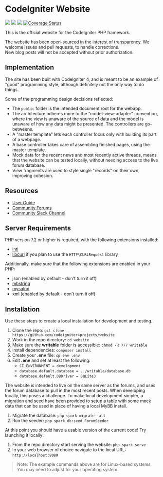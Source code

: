 # CodeIgniter Website

[![](https://github.com/lonnieezell/ci-website/workflows/PHPUnit/badge.svg)](https://github.com/lonnieezell/ci-website/actions/workflows/test.yml)
[![](https://github.com/lonnieezell/ci-website/workflows/PHPStan/badge.svg)](https://github.com/lonnieezell/ci-website/actions/workflows/analyze.yml)
[![](https://github.com/lonnieezell/ci-website/workflows/Deptrac/badge.svg)](https://github.com/lonnieezell/ci-website/actions/workflows/inspect.yml)
[![Coverage Status](https://coveralls.io/repos/github/lonnieezell/ci-website/badge.svg?branch=develop)](https://coveralls.io/github/lonnieezell/ci-website?branch=develop)

This is the official website for the CodeIgniter PHP framework. 

The website has been open-sourced in the interest of transparency.
We welcome issues and pull requests, to handle corrections.  
New blog posts will not be accepted without prior authorization.

## Implementation

The site has been built with CodeIgniter 4, and is meant to be an example
of "good" programming style, although definitely not
the only way to do things. 

Some of the programming design decisions reflected:

-   The `public` folder is the intended document root for the webapp.
-   The architecture adheres more to the "model-view-adapter" convention,
    where the view is unaware of the source of data and the model is unaware of
    how any data might be presented. The controllers are go-betweens.
-   A "master template" lets each controller focus 
    only with building its part of a webpage.
-   A base controller takes care of assembling finished pages, using the 
    master template.
-   Mock data for the recent news and most recently active threads, means
    that the website can be tested locally, without needing access to 
    the live forum database.
-   View fragments are used to style single "records" on their own,
    improving cohesion.

## Resources

-  [User Guide](https://codeigniter.com/user_guide/index.html)
-  [Community Forums](https://forum.codeigniter.com/)
-  [Community Slack Channel](https://codeigniterchat.slack.com)

## Server Requirements

PHP version 7.2 or higher is required, with the following extensions installed: 

- [intl](https://php.net/manual/en/intl.requirements.php)
- [libcurl](https://php.net/manual/en/curl.requirements.php) if you plan to use the `HTTP\CURLRequest` library

Additionally, make sure that the following extensions are enabled in your PHP:

- json (enabled by default - don't turn it off)
- [mbstring](https://php.net/manual/en/mbstring.installation.php)
- [mysqlnd](https://php.net/manual/en/mysqlnd.install.php)
- xml (enabled by default - don't turn it off)

## Installation

Use these steps to create a local installation for development and testing.

1. Clone the repo: `git clone https://github.com/codeigniter4projects/website`
2. Work in the repo directory: `cd website`
3. Make sure the **writable** folder is accessible: `chmod -R 777 writable`
4. Install dependencies: `composer install`
5. Create your **.env** file: `cp env .env`
6. Edit **.env** and set at least the following:
	* `CI_ENVIRONMENT = development`
	* `database.default.database = ../writable/database.db`
	* `database.default.DBDriver = SQLite3`

The website is intended to live on the same server as the forums, and uses the forum
database to pull in the most recent posts. When developing locally, this poses a challenge.
To make local development simpler, a migration and seed have been provided to setup a 
table with some mock data that can be used in place of having a local MyBB install.

1. Migrate the database: `php spark migrate -all`
2. Run the seeder: `php spark db:seed ForumSeeder`

At this point you should have a usable version of the current code! Try launching it locally:

1. From the repo directory start serving the website: `php spark serve`
2. In your web browser of choice navigate to the local URL: `http://localhost:8080`

> Note: The example commands above are for Linux-based systems. You may need to adjust for your operating system.
